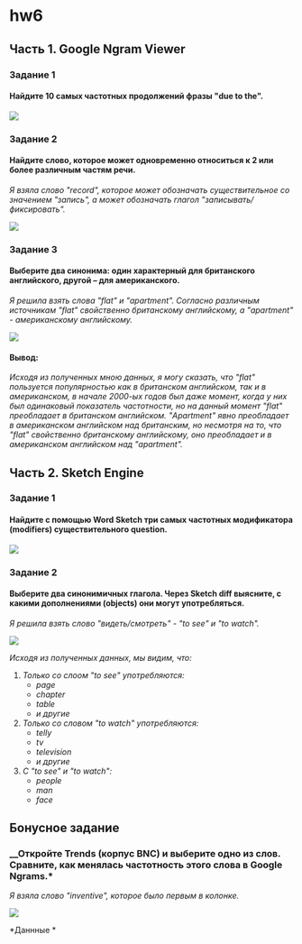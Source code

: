 # hw6

## Часть 1. Google Ngram Viewer

### Задание 1
#### __Найдите 10 самых частотных продолжений фразы "due to the".__

![](https://pp.userapi.com/c844320/v844320684/20e2a/ctOjE4ri1xg.jpg)

### Задание 2
#### __Найдите слово, которое может одновременно относиться к 2 или более различным частям речи.__
*Я взяла слово "record", которое может обозначать существительное со значением "запись", а может обозначать глагол "записывать/фиксировать".*

![](https://pp.userapi.com/c834303/v834303696/113cd8/UQY3n8cdUFI.jpg)

### Задание 3
#### __Выберите два синонима: один характерный для британского английского, другой – для американского.__
*Я решила взять слова "flat" и "apartment". Согласно различным источникам "flat" свойственно британскому английскому, а "apartment" - американскому английскому.*

![](https://pp.userapi.com/c844320/v844320684/20e4e/IiSRbGzwRNA.jpg)

#### __Вывод:__
*Исходя из полученных мною данных, я могу сказать, что "flat" пользуется популярностью как в британском английском, так и в американском, в начале 2000-ых годов был даже момент, когда у них был одинаковый показатель частотности, но на данный момент "flat" преобладает в британском английском. "Apartment" явно преобладает в американском английском над британским, но несмотря на то, что "flat" свойственно британскому английскому, оно преобладает и в американском английском над "apartment".*


## Часть 2. Sketch Engine

### Задание 1
#### __Найдите с помощью Word Sketch три самых частотных модификатора (modifiers) существительного question.__

![](https://sun9-1.userapi.com/c840734/v840734958/72c36/3_Ko1y3SLJI.jpg)

### Задание 2
#### __Выберите два синонимичных глагола. Через Sketch diff выясните, с какими дополнениями (objects) они могут употребляться.__
*Я решила взять слово "видеть/смотреть" - "to see" и "to watch".*

![](https://sun9-7.userapi.com/c840734/v840734591/72df0/5LBINl-LfoU.jpg)

*Исходя из полученных данных, мы видим, что:*
1. *Только со слоом "to see" употребляются:*
    - *page*
    - *chapter*
    - *table*
    - *и другие*
2. *Только со словом "to watch" употребляются:*
    - *telly*
    - *tv*
    - *television*
    - *и другие*
3. *С "to see" и "to watch":*
    - *people*
    - *man*
    - *face*
    
## Бонусное задание
### __Откройте Trends (корпус BNC) и выберите одно из слов. Сравните, как менялась частотность этого слова в Google Ngrams.*
*Я взяла слово "inventive", которое было первым в колонке.*

![](https://pp.userapi.com/c834303/v834303157/10ea30/vFCvgvOY8HE.jpg)

*Даннные *
